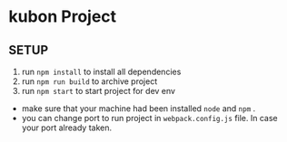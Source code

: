 # kubon Project

## SETUP
1. run `npm install` to install all dependencies
2. run `npm run build` to archive project
3. run `npm start` to start project for dev env

* make sure that your machine had been installed `node` and `npm` .
* you can change port to run project in `webpack.config.js` file. In case your port already taken.
